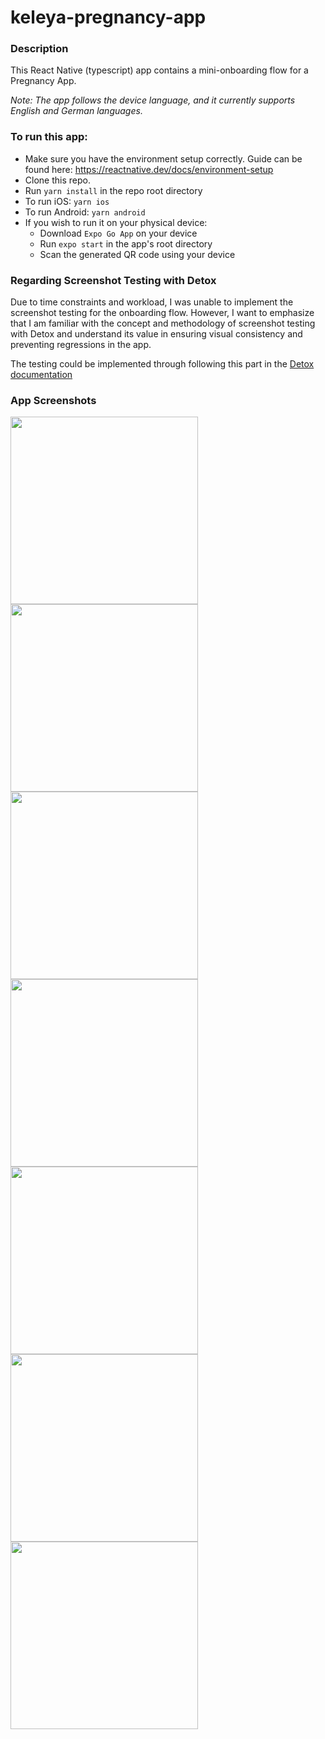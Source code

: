 # keleya-pregnancy-app

### Description
This React Native (typescript) app contains a mini-onboarding flow for a Pregnancy App.

*Note: The app follows the device language, and it currently supports English and German languages.*

### To run this app:

- Make sure you have the environment setup correctly. Guide can be found here: https://reactnative.dev/docs/environment-setup
- Clone this repo.
- Run `yarn install` in the repo root directory
- To run iOS: `yarn ios`
- To run Android: `yarn android`
- If you wish to run it on your physical device:
  - Download `Expo Go App` on your device
  - Run `expo start` in the app's root directory
  - Scan the generated QR code using your device

### Regarding Screenshot Testing with Detox

Due to time constraints and workload, I was unable to implement the screenshot testing for the onboarding flow. However, I want to emphasize that I am familiar with the concept and methodology of screenshot testing with Detox and understand its value in ensuring visual consistency and preventing regressions in the app.

The testing could be implemented through following this part in the [Detox documentation](https://wix.github.io/Detox/docs/guide/taking-screenshots/)

### App Screenshots

<img src="https://github.com/ahmed1hisham/keleya-pregnancy-app/assets/36399893/4aa5e67e-8251-452e-9ff3-02275be3042f" width="300">
<img src="https://github.com/ahmed1hisham/keleya-pregnancy-app/assets/36399893/470e8be0-c95d-4d65-b688-35cf99e6c602" width="300">
<img src="https://github.com/ahmed1hisham/keleya-pregnancy-app/assets/36399893/87af98ad-ef95-44df-a3cc-87b244bcbefb" width="300">
<img src="https://github.com/ahmed1hisham/keleya-pregnancy-app/assets/36399893/98b66575-fbd1-440a-be40-ce894175abbe" width="300">
<img src="https://github.com/ahmed1hisham/keleya-pregnancy-app/assets/36399893/10f23043-4038-45ce-916d-20ce039e13fa" width="300">
<img src="https://github.com/ahmed1hisham/keleya-pregnancy-app/assets/36399893/a97bdf7b-0c48-4696-bff4-291b814fff4d" width="300">
<img src="https://github.com/ahmed1hisham/keleya-pregnancy-app/assets/36399893/5ae8ad1c-0901-49ed-801c-4574ba829dc1" width="300">
